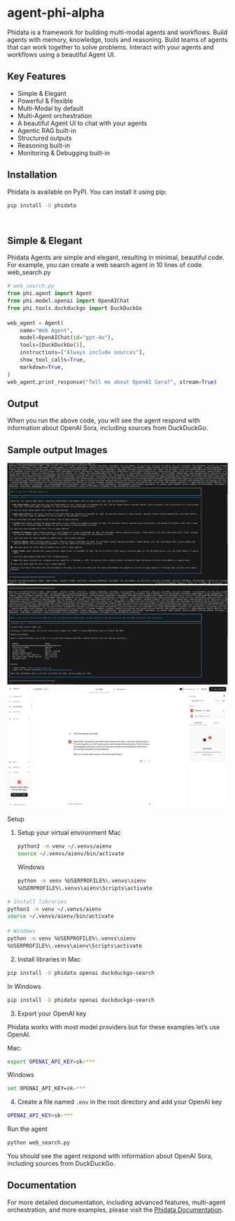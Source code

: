 # agent-phi-alpha
Phidata is a framework for building multi-modal agents and workflows.
Build agents with memory, knowledge, tools and reasoning.
Build teams of agents that can work together to solve problems.
Interact with your agents and workflows using a beautiful Agent UI.
​
## Key Features
  - Simple & Elegant
  - Powerful & Flexible
  - Multi-Modal by default
  - Multi-Agent orchestration
  - A beautiful Agent UI to chat with your agents
  - Agentic RAG built-in
  - Structured outputs
  - Reasoning built-in
  - Monitoring & Debugging built-in
​
## Installation
Phidata is available on PyPI. You can install it using pip:
```bash
pip install -U phidata
```
​
## Simple & Elegant
Phidata Agents are simple and elegant, resulting in minimal, beautiful code.
For example, you can create a web search agent in 10 lines of code.
web_search.py
```python
# web_search.py
from phi.agent import Agent
from phi.model.openai import OpenAIChat
from phi.tools.duckduckgo import DuckDuckGo

web_agent = Agent(
    name="Web Agent",
    model=OpenAIChat(id="gpt-4o"),
    tools=[DuckDuckGo()],
    instructions=["Always include sources"],
    show_tool_calls=True,
    markdown=True,
)
web_agent.print_response("Tell me about OpenAI Sora?", stream=True)
```

## Output
When you run the above code, you will see the agent respond with information about OpenAI Sora, including sources from DuckDuckGo.

## Sample output Images
![agentic_output1.png](assets/agentic_output1.png)
![agentic_output2.png](assets/agentic_output2.png)
![playgroung_output.png](assets/playgroung_output.png)

Setup
1. Setup your virtual environment
   Mac
   ```bash
   python3 -m venv ~/.venvs/aienv
   source ~/.venvs/aienv/bin/activate
   ```
   Windows
   ```bash
   python -m venv %USERPROFILE%\.venvs\aienv
   %USERPROFILE%\.venvs\aienv\Scripts\activate
   ```

```bash
# Install libraries
python3 -m venv ~/.venvs/aienv
source ~/.venvs/aienv/bin/activate

# Windows
python -m venv %USERPROFILE%\.venvs\aienv
%USERPROFILE%\.venvs\aienv\Scripts\activate
```
2. Install libraries in Mac
```bash
pip install -U phidata openai duckduckgo-search
```

In Windows
```bash
pip install -U phidata openai duckduckgo-search
```
3. Export your OpenAI key

Phidata works with most model providers but for these examples let’s use OpenAI.

Mac:

```bash
export OPENAI_API_KEY=sk-***
```
Windows

```bash
set OPENAI_API_KEY=sk-***
```
4. Create a file named `.env` in the root directory and add your OpenAI key
```bash
OPENAI_API_KEY=sk-***
```
Run the agent

```bash
python web_search.py
```
You should see the agent respond with information about OpenAI Sora, including sources from DuckDuckGo.

## Documentation
For more detailed documentation, including advanced features, multi-agent orchestration, and more examples, please visit the [Phidata Documentation](https://phidata.readthedocs.io/).
